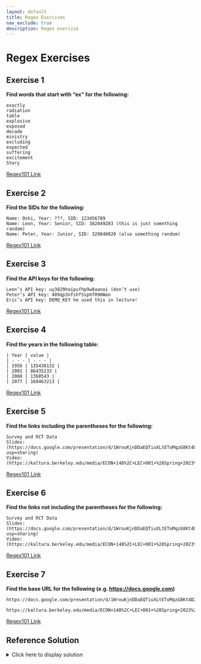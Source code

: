 ```yaml
---
layout: default
title: Regex Exercises
nav_exclude: true
description: Regex exercise
---
```



# Regex Exercises

## Exercise 1
**Find words that start with “ex” for the following:**

```
exactly	
radiation
table
explosive
exposed
decade
ministry
excluding
expected
suffering
excitement
Story
```

[Regex101 Link](https://regex101.com/r/nqlvgd/1)



## Exercise 2
**Find the SIDs for the following:** 

```
Name: Oski, Year: ???, SID: 123456789
Name: Leon, Year: Senior, SID: 382049283 (this is just something random)
Name: Peter, Year: Junior, SID: 329840020 (also something random)
```

[Regex101 Link](https://regex101.com/r/55sVFw/1)


## Exercise 3 
**Find the API keys for the following:** 

```
Leon’s API key: uy3829hoipufhp9w8aanoi (don’t use)
Peter’s API key: 489qp3nfshfSsphf09HWan 
Eric’s API key: DEMO_KEY he used this in lecture!
```

[Regex101 Link](https://regex101.com/r/A5xzEE/1)


## Exercise 4
**Find the years in the following table:**

```
| Year | value |
| - - - | - - - |
| 1956 | 135436132 |
| 2001 | 86435233 |
| 2008 | 1368543 |
| 2077 | 168463213 |
```

[Regex101 Link](https://regex101.com/r/V5pPv2/1)



## Exercise 5
**Find the links including the parentheses for the following:** 

```
Survey and RCT Data
Slides:(https://docs.google.com/presentation/d/1WrouKjnDDaEQTiuXLtEToMqzG8Kt4D2fXNiw3OpFLCM/edit?usp=sharing)
Video: (https://kaltura.berkeley.edu/media/ECON+148%2C+LEC+001+%28Spring+2023%29/1_v7mxpk3x/288222162)
```

[Regex101 Link](https://regex101.com/r/vUm3Q4/1)


## Exercise 6
**Find the links not including the parentheses for the following:** 

```
Survey and RCT Data
Slides:(https://docs.google.com/presentation/d/1WrouKjnDDaEQTiuXLtEToMqzG8Kt4D2fXNiw3OpFLCM/edit?usp=sharing)
Video: (https://kaltura.berkeley.edu/media/ECON+148%2C+LEC+001+%28Spring+2023%29/1_v7mxpk3x/288222162)
```

[Regex101 Link](https://regex101.com/r/vUm3Q4/1)


## Exercise 7
**Find the base URL for the following (e.g. https://docs.google.com)**

```
https://docs.google.com/presentation/d/1WrouKjnDDaEQTiuXLtEToMqzG8Kt4D2fXNiw3OpFLCM

https://kaltura.berkeley.edu/media/ECON+148%2C+LEC+001+%28Spring+2023%29/1_v7mxpk3x/288222162
```

[Regex101 Link](https://regex101.com/r/FeGOpy/1)


## Reference Solution
<details class="details-example">
    <summary>Click here to display solution</summary>
    <ul>
        <li>Ex1: ex\w*</li>
        <li>Ex2: \d*</li>
        <li>Ex3: API key: (.*)\s</li>
        <li>Ex4: \s(\d{4})\s</li>
        <li>Ex5: \(.*\)</li>
        <li>Ex6: (\(.*\))</li>
        <li>Ex7: https:\/\/.+?\/</li>
    </ul>
</details>

<br>


